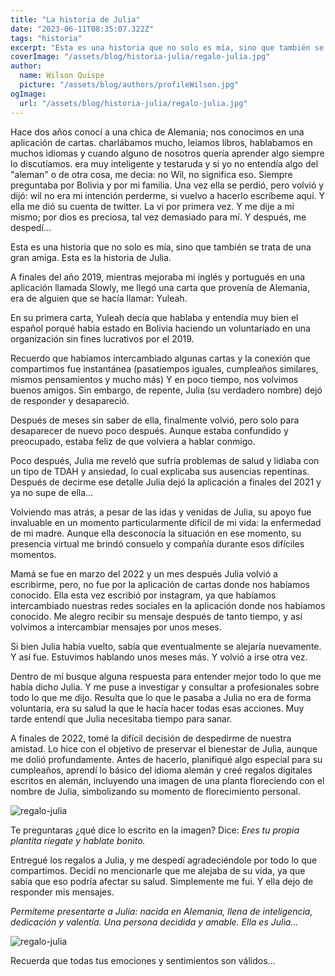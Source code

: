 ```yaml
---
title: "La historia de Julia"
date: "2023-06-11T08:35:07.322Z"
tags: "historia"
excerpt: "Esta es una historia que no solo es mía, sino que también se trata de una gran amiga. Esta es la historia de Julia."
coverImage: "/assets/blog/historia-julia/regalo-julia.jpg"
author:
  name: Wilson Quispe
  picture: "/assets/blog/authors/profileWilson.jpg"
ogImage:
  url: "/assets/blog/historia-julia/regalo-julia.jpg"
---
```


<p class="blockquote-purple">Hace dos años conocí a una chica de Alemania; nos conocimos en una aplicación de cartas. charlábamos mucho, leiamos libros, hablabamos en muchos idiomas y cuando alguno de nosotros quería aprender algo siempre lo discutíamos. era muy inteligente y testaruda y si yo no entendía algo del "aleman" o de otra cosa, me decia: no Wil, no significa eso.
Siempre preguntaba por Bolivia y por mi familia.
Una vez ella se perdió, pero volvió y dijó: wil no era mi intención perderme, si vuelvo a hacerlo escríbeme aqui. Y ella me dió su cuenta de twitter. La vi por primera vez. Y me dije a mi mismo; por dios es preciosa, tal vez demasiado para mí. Y después, me despedí...</p>

Esta es una historia que no solo es mía, sino que también se trata de una gran amiga. Esta es la historia de Julia.

A finales del año 2019, mientras mejoraba mi inglés y portugués en una aplicación llamada Slowly, me llegó una carta que provenía de Alemania, era de alguien que se hacía llamar: Yuleah.

En su primera carta, Yuleah decía que hablaba y entendía muy bien el español porqué había estado en Bolivia haciendo un voluntariado en una organización sin fines lucrativos por el 2019.

Recuerdo que habíamos intercambiado algunas cartas y la conexión que compartimos fue instantánea (pasatiempos iguales, cumpleaños similares, mismos pensamientos y mucho más) Y en poco tiempo, nos volvimos buenos amigos.
Sin embargo, de repente, Julia (su verdadero nombre) dejó de responder y desapareció.

Después de meses sin saber de ella, finalmente volvió, pero solo para desaparecer de nuevo poco después. Aunque estaba confundido y preocupado, estaba feliz de que volviera a hablar conmigo.

Poco después, Julia me reveló que sufría problemas de salud y lidiaba con un tipo de TDAH y ansiedad, lo cual explicaba sus ausencias repentinas.
Después de decirme ese detalle Julia dejó la aplicación a finales del 2021 y ya no supe de ella...

Volviendo mas atrás, a pesar de las idas y venidas de Julia, su apoyo fue invaluable en un momento particularmente difícil de mi vida: la enfermedad de mi madre. Aunque ella desconocía la situación en ese momento, su presencia virtual me brindó consuelo y compañía durante esos difíciles momentos.

Mamá se fue en marzo del 2022 y un mes después Julia volvió a escribirme, pero, no fue por la aplicación de cartas donde nos habíamos conocido. Ella esta vez escribió por instagram, ya que habíamos intercambiado nuestras redes sociales en la aplicación donde nos habíamos conocido.
Me alegro recibir su mensaje después de tanto tiempo, y así volvimos a intercambiar mensajes por unos meses.

Si bien Julia había vuelto, sabía que eventualmente se alejaría nuevamente.
Y así fue.
Estuvimos hablando unos meses más. Y volvió a irse otra vez.

Dentro de mí busque alguna respuesta para entender mejor todo lo que me había dicho Julia. Y me puse a investigar y consultar a profesionales sobre todo lo que me dijo.
Resulta que lo que le pasaba a Julia no era de forma voluntaria, era su salud la que le hacía hacer todas esas acciones.
Muy tarde entendí que Julia necesitaba tiempo para sanar.

A finales de 2022, tomé la difícil decisión de despedirme de nuestra amistad. Lo hice con el objetivo de preservar el bienestar de Julia, aunque me dolió profundamente. Antes de hacerlo, planifiqué algo especial para su cumpleaños, aprendí lo básico del idioma alemán y creé regalos digitales escritos en alemán, incluyendo una imagen de una planta floreciendo con el nombre de Julia, simbolizando su momento de florecimiento personal.

![regalo-julia](/assets/blog/historia-julia/regalo-julia.jpg)

Te preguntaras ¿qué dice lo escrito en la imagen?
Dice: _Eres tu propia plantita riegate y hablate bonito._

Entregué los regalos a Julia, y me despedí agradeciéndole por todo lo que compartimos. Decidí no mencionarle que me alejaba de su vida, ya que sabía que eso podría afectar su salud. Simplemente me fui.
Y ella dejo de responder mis mensajes.

_Permíteme presentarte a Julia: nacida en Alemania, llena de inteligencia, dedicación y valentía. Una persona decidida y amable. Ella es Julia..._

![regalo-julia](/assets/blog/historia-julia/julia.jpg)

Recuerda que todas tus emociones y sentimientos son válidos...

